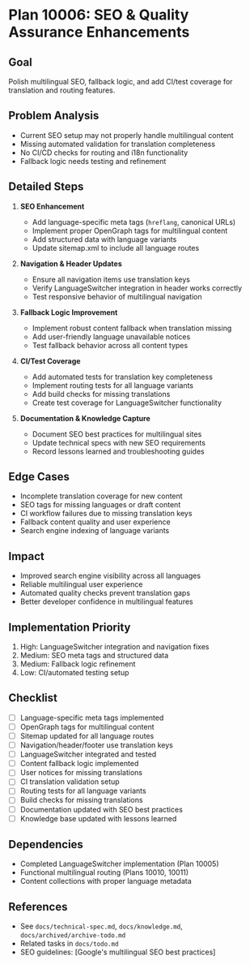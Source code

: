 # Plan 10006: SEO & Quality Assurance Enhancements

## Goal

Polish multilingual SEO, fallback logic, and add CI/test coverage for translation and routing features.

## Problem Analysis

- Current SEO setup may not properly handle multilingual content
- Missing automated validation for translation completeness
- No CI/CD checks for routing and i18n functionality
- Fallback logic needs testing and refinement

## Detailed Steps

1. **SEO Enhancement**
   - Add language-specific meta tags (`hreflang`, canonical URLs)
   - Implement proper OpenGraph tags for multilingual content
   - Add structured data with language variants
   - Update sitemap.xml to include all language routes

2. **Navigation & Header Updates**
   - Ensure all navigation items use translation keys
   - Verify LanguageSwitcher integration in header works correctly
   - Test responsive behavior of multilingual navigation

3. **Fallback Logic Improvement**
   - Implement robust content fallback when translation missing
   - Add user-friendly language unavailable notices
   - Test fallback behavior across all content types

4. **CI/Test Coverage**
   - Add automated tests for translation key completeness
   - Implement routing tests for all language variants
   - Add build checks for missing translations
   - Create test coverage for LanguageSwitcher functionality

5. **Documentation & Knowledge Capture**
   - Document SEO best practices for multilingual sites
   - Update technical specs with new SEO requirements
   - Record lessons learned and troubleshooting guides

## Edge Cases

- Incomplete translation coverage for new content
- SEO tags for missing languages or draft content
- CI workflow failures due to missing translation keys
- Fallback content quality and user experience
- Search engine indexing of language variants

## Impact

- Improved search engine visibility across all languages
- Reliable multilingual user experience
- Automated quality checks prevent translation gaps
- Better developer confidence in multilingual features

## Implementation Priority

1. High: LanguageSwitcher integration and navigation fixes
2. Medium: SEO meta tags and structured data
3. Medium: Fallback logic refinement
4. Low: CI/automated testing setup

## Checklist

- [ ] Language-specific meta tags implemented
- [ ] OpenGraph tags for multilingual content
- [ ] Sitemap updated for all language routes
- [ ] Navigation/header/footer use translation keys
- [ ] LanguageSwitcher integrated and tested
- [ ] Content fallback logic implemented
- [ ] User notices for missing translations
- [ ] CI translation validation setup
- [ ] Routing tests for all language variants
- [ ] Build checks for missing translations
- [ ] Documentation updated with SEO best practices
- [ ] Knowledge base updated with lessons learned

## Dependencies

- Completed LanguageSwitcher implementation (Plan 10005)
- Functional multilingual routing (Plans 10010, 10011)
- Content collections with proper language metadata

## References

- See `docs/technical-spec.md`, `docs/knowledge.md`, `docs/archived/archive-todo.md`
- Related tasks in `docs/todo.md`
- SEO guidelines: [Google's multilingual SEO best practices]
